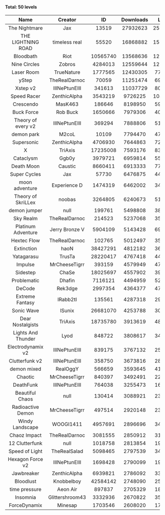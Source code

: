 #### Total: 50 levels

| Name | Creator | ID | Downloads | Likes |
|:---:|:---:|:---:|:---:|:---:|
| The Nightmare | Jax | 13519 | 27932623 | 2554738
| THE LIGHTNING ROAD | timeless real | 55520 | 16868882 | 1515826
| Bloodbath | Riot | 10565740 | 13568636 | 1226628
| Nine Circles | Zobros | 4284013 | 12559644 | 1256856
| Laser Room | TrueNature | 1777565 | 12430305 | 778733
| yStep | TheRealDarnoc | 70059 | 11251474 | 693223
| Xstep v2 | IIINePtunEIII | 341613 | 11037729 | 808396
| Speed Racer | ZenthicAlpha | 3543219 | 9726225 | 1042466
| Crescendo | MasK463 | 186646 | 8198950 | 597896
| Buck Force | Rob Buck | 1650666 | 7979306 | 405700
| Theory of every v2 | IIINePtunEIII | 369294 | 7888806 | 517979
| demon park | M2coL | 10109 | 7794470 | 470949
| Supersonic | ZenthicAlpha | 4706930 | 7644863 | 724722
| X | TriAxis | 17235008 | 7593176 | 832967
| Cataclysm | Ggb0y | 3979721 | 6959814 | 553430
| Death Moon  | Caustic | 8660411 | 6913333 | 776382
| Super Cycles | Jax | 57730 | 6476875 | 441081
| moon adventure | Experience D | 1474319 | 6462002 | 348366
| Theory of SkriLLex | noobas | 3264805 | 6240673 | 519943
| demon jumper | null | 199761 | 5498808 | 384935
| Sky Realm | TheRealDarnoc | 214523 | 5237068 | 359747
| Platinum Adventure | Jerry Bronze V | 5904109 | 5143428 | 694159
| Hextec Flow | TheRealDarnoc | 102765 | 5012497 | 358091
| Extinction | haoN | 38427291 | 4812182 | 360235
| Yatagarasu  | TrusTa | 28220417 | 4767418 | 440346
| Impulse | MrCheeseTigrr | 393159 | 4579949 | 479112
| Sidestep | ChaSe | 18025697 | 4557902 | 398247
| Problematic | Dhafin | 7116121 | 4494959 | 524534
| DeCode | Rek3dge | 2997354 | 4364377 | 472689
| Extreme Fantasy | IRabb2tI | 135561 | 4287318 | 297730
| Sonic Wave | lSunix | 26681070 | 4253788 | 304814
| Dear Nostalgists | TriAxis | 18735780 | 3913619 | 481977
| Lights And Thunder | Lyod | 848722 | 3808617 | 340229
| Electrodynamix v2 | IIINePtunEIII | 839175 | 3767132 | 257717
| Clutterfunk v2 | IIINePtunEIII | 358750 | 3673816 | 280027
| demon mixed | RealOggY | 566659 | 3593645 | 416658
| Chaotic | MrCheeseTigrr | 840397 | 3492491 | 229173
| DeathFunk | IIINePtunEIII | 764038 | 3255473 | 168185
| Beautiful Chaos | null | 130414 | 3088921 | 231976
| Radioactive Demon | MrCheeseTigrr | 497514 | 2920148 | 235223
| Windy Landscape | WOOGI1411 | 4957691 | 2896696 | 344838
| Chaoz Impact | TheRealDarnoc | 3081555 | 2850912 | 318763
| 12 Clutterfunk | null | 1018758 | 2813854 | 191958
| Speed of Light | TheRealSalad | 5098465 | 2797539 | 344733
| Hexagon Force v2 | IIINePtunEIII | 1698428 | 2790099 | 190593
| Jawbreaker | ZenthicAlpha | 6939821 | 2786092 | 334244
| Bloodlust | Knobbelboy | 42584142 | 2748090 | 259805
| time pressure | Aeon Air | 897837 | 2705329 | 183802
| Insomnia | Glittershroom43 | 3332936 | 2670822 | 353434
| ForceDynamix | Minesap | 1703546 | 2608020 | 178319
